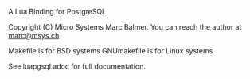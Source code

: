 A Lua Binding for PostgreSQL

Copyright (C) Micro Systems Marc Balmer.
You can reach the author at marc@msys.ch

Makefile is for BSD systems
GNUmakefile is for Linux systems

See luapgsql.adoc for full documentation.
